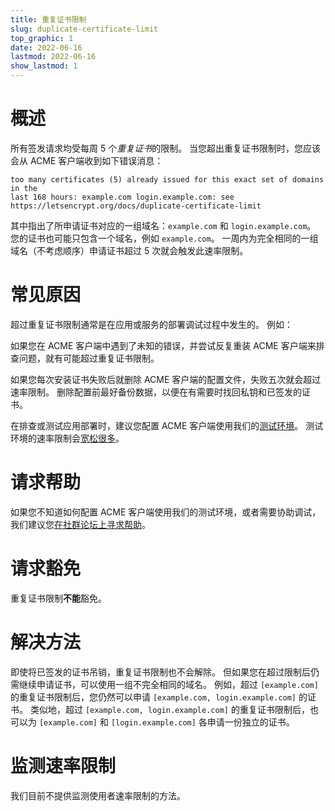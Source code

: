 ```yaml
---
title: 重复证书限制
slug: duplicate-certificate-limit
top_graphic: 1
date: 2022-06-16
lastmod: 2022-06-16
show_lastmod: 1
---
```



# 概述
所有签发请求均受每周 5 个*重复证书*的限制。 当您超出重复证书限制时，您应该会从 ACME 客户端收到如下错误消息：
```
too many certificates (5) already issued for this exact set of domains in the
last 168 hours: example.com login.example.com: see https://letsencrypt.org/docs/duplicate-certificate-limit
```
其中指出了所申请证书对应的一组域名：`example.com` 和 `login.example.com`。 您的证书也可能只包含一个域名，例如 `example.com`。 一周内为完全相同的一组域名（不考虑顺序）申请证书超过 5 次就会触发此速率限制。

# 常见原因

超过重复证书限制通常是在应用或服务的部署调试过程中发生的。 例如：

如果您在 ACME 客户端中遇到了未知的错误，并尝试反复重装 ACME 客户端来排查问题，就有可能超过重复证书限制。

如果您每次安装证书失败后就删除 ACME 客户端的配置文件，失败五次就会超过速率限制。 删除配置前最好备份数据，以便在有需要时找回私钥和已签发的证书。

在排查或测试应用部署时，建议您配置 ACME 客户端使用我们的[测试环境](/docs/staging-environment/)。 测试环境的速率限制会[宽松很多](/docs/staging-environment/#rate-limits)。

# 请求帮助

如果您不知道如何配置 ACME 客户端使用我们的测试环境，或者需要协助调试，我们建议您[在社群论坛上寻求帮助](https://community.letsencrypt.org/c/help/13)。

# 请求豁免

重复证书限制**不能**豁免。

# 解决方法

即使将已签发的证书吊销，重复证书限制也不会解除。 但如果您在超过限制后仍需继续申请证书，可以使用一组不完全相同的域名。 例如，超过 `[example.com]` 的重复证书限制后，您仍然可以申请 `[example.com, login.example.com]` 的证书。 类似地，超过 `[example.com, login.example.com]` 的重复证书限制后，也可以为 `[example.com]` 和 `[login.example.com]` 各申请一份独立的证书。

# 监测速率限制

我们目前不提供监测使用者速率限制的方法。
